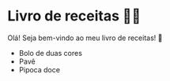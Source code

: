 # Livro de receitas :woman_cook:

Olá! Seja bem-vindo ao meu livro de receitas! :cookie:

* Bolo de duas cores
* Pavê
* Pipoca doce
